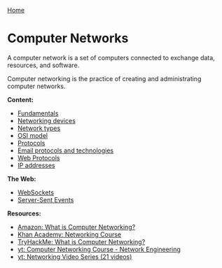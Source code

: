 [Home](../../README.md)

# Computer Networks

A computer network is a set of computers connected to exchange data, resources, and software.

Computer networking is the practice of creating and administrating computer networks.

**Content:**
<!-- - [Connection Types](TODO) -->
- [Fundamentals](./fundamentals.md)
- [Networking devices](./device.md)
- [Network types](./type.md)
- [OSI model](./osi-model.md)
- [Protocols](./protocol.md)
- [Email protocols and technologies](./email.md)
- [Web Protocols](./web-protocol.md)
- [IP addresses](./ip-address.md)

<!-- TODO: move this and SSE to back-end technologies -->
**The Web:**
- [WebSockets](./websocket.md)
- [Server-Sent Events](./sse.md)

**Resources:**
- [Amazon: What is Computer Networking?](https://aws.amazon.com/fr/what-is/computer-networking/)
- [Khan Academy: Networking Course](https://www.khanacademy.org/computing/code-org/computers-and-the-internet)
- [TryHackMe: What is Computer Networking?](https://tryhackme.com/room/whatisnetworking)
- [yt: Computer Networking Course - Network Engineering](https://www.youtube.com/watch?v=qiQR5rTSshw)
- [yt: Networking Video Series (21 videos)](https://www.youtube.com/playlist?list=PLEbnTDJUr_IegfoqO4iPnPYQui46QqT0j)

